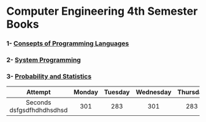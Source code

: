 # Computer Engineering 4th Semester Books

  

### 1- [Consepts of Programming Languages](https://github.com/AcarFurkan/books/blob/main/Robert%20W.%20Sebesta%20-%20Concepts%20of%20Programming%20Languages-Pearson%20(2015).pdf)
### 2- [System Programming](https://github.com/AcarFurkan/books/blob/main/Computer%20Systems%20A%20Programmers%20Perspective%20(3rd).pdf)
### 3- [Probability and Statistics](https://github.com/AcarFurkan/books/blob/main/Introduction%20to%20Probability%20and%20Statistics.pdf)



| Attempt | Monday | Tuesday | Wednesday | Thursday | Friday | 
| :---:   | :---:  | :---:   |  :---:    |  :---:   |  :---: | 
| Seconds dsfgsdfhdhdhsdhsd| 301    | 283     |  301      |  283     |  301   | 
